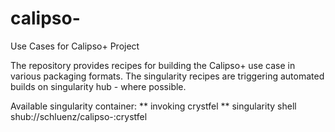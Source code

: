 # calipso-
Use Cases for Calipso+ Project

The repository provides recipes for building the Calipso+ use case in various packaging formats.
The singularity recipes are triggering automated builds on singularity hub - where possible.

Available singularity container:
** invoking crystfel **
singularity shell shub://schluenz/calipso-:crystfel
